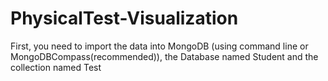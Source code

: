 # PhysicalTest-Visualization
First, you need to import the data into MongoDB (using command line or MongoDBCompass(recommended)), the Database named Student and the collection named Test

